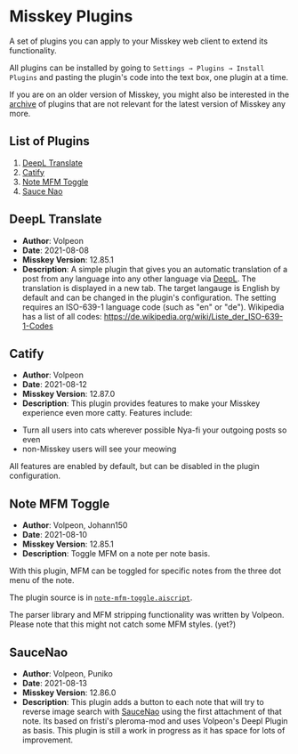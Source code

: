 # Misskey Plugins

A set of plugins you can apply to your Misskey web client to extend its
functionality.

All plugins can be installed by going to `Settings → Plugins → Install Plugins`
and pasting the plugin's code into the text box, one plugin at a time.

If you are on an older version of Misskey, you might also be interested in the
[archive](archive) of plugins that are not relevant for the latest version of
Misskey any more.

## List of Plugins

1. [DeepL Translate](#DeepL-Translate)
2. [Catify](#Catify)
3. [Note MFM Toggle](note-mfm-toggle)
4. [Sauce Nao](#SauceNao)

## DeepL Translate

* **Author**: Volpeon
* **Date**: 2021-08-08
* **Misskey Version**: 12.85.1
* **Description**: A simple plugin that gives you an automatic translation of a
post from any language into any other language via
[DeepL](https://deepl.com). The translation is displayed in a new tab. The
target langauge is English by default and can be changed in the plugin's
configuration. The setting requires an ISO-639-1 language code (such as "en"
or "de"). Wikipedia has a list of all codes:
https://de.wikipedia.org/wiki/Liste_der_ISO-639-1-Codes

## Catify

* **Author**: Volpeon
* **Date**: 2021-08-12
* **Misskey Version**: 12.87.0
* **Description**: This plugin provides features to make your Misskey
experience even more catty. Features include:

- Turn all users into cats wherever possible Nya-fi your outgoing posts so even
- non-Misskey users will see your meowing

All features are enabled by default, but can be disabled in the plugin
configuration.

## Note MFM Toggle

* **Author**: Volpeon, Johann150
* **Date**: 2021-08-10
* **Misskey Version**: 12.85.1
* **Description**: Toggle MFM on a note per note basis.

With this plugin, MFM can be toggled for specific notes from the three
dot menu of the note.

The plugin source is in [`note-mfm-toggle.aiscript`](note-mfm-toggle.aiscript).

The parser library and MFM stripping functionality was written by Volpeon.
Please note that this might not catch some MFM styles. (yet?)

## SauceNao

* **Author**: Volpeon, Puniko
* **Date**: 2021-08-13
* **Misskey Version**: 12.86.0
* **Description**: This plugin adds a button to each note that will try to reverse
image search with [SauceNao](http://saucenao.com) using the first attachment of that
note. Its based on fristi's pleroma-mod and uses Volpeon's Deepl Plugin as basis. 
This plugin is still a work in progress as it has space for lots of improvement.
